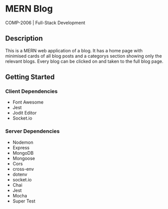 # MERN Blog

COMP-2006 | Full-Stack Development

## Description

This is a MERN web application of a blog. It has a home page with minimised cards of all blog posts and a categorys section showing only the relevant blogs. Every blog can be clicked on and taken to the full blog page.

## Getting Started

### Client Dependencies

* Font Awesome
* Jest 
* Jodit Editor
* Socket.io

### Server Dependencies

* Nodemon
* Express
* MongoDB
* Mongoose
* Cors
* cross-env
* dotenv
* socket.io
* Chai
* Jest
* Mocha
* Super Test



